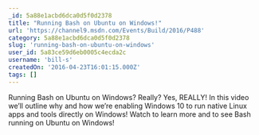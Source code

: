 ```yaml
---
_id: 5a88e1acbd6dca0d5f0d2378
title: "Running Bash on Ubuntu on Windows!"
url: 'https://channel9.msdn.com/Events/Build/2016/P488'
category: 5a88e1acbd6dca0d5f0d2378
slug: 'running-bash-on-ubuntu-on-windows'
user_id: 5a83ce59d6eb0005c4ecda2c
username: 'bill-s'
createdOn: '2016-04-23T16:01:15.000Z'
tags: []
---
```


Running Bash on Ubuntu on Windows? Really? Yes, REALLY! In this video we’ll outline why and how we’re enabling Windows 10 to run native Linux apps and tools directly on Windows! Watch to learn more and to see Bash running on Ubuntu on Windows!

